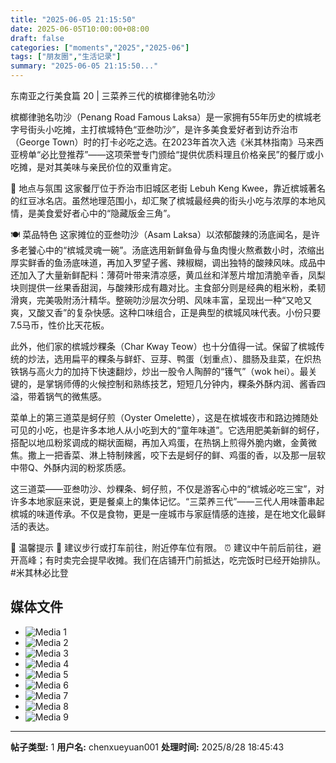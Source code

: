 ```yaml
---
title: "2025-06-05 21:15:50"
date: 2025-06-05T10:00:00+08:00
draft: false
categories: ["moments","2025","2025-06"]
tags: ["朋友圈","生活记录"]
summary: "2025-06-05 21:15:50..."
---
```


东南亚之行美食篇 20 | 三菜养三代的槟榔律驰名叻沙

槟榔律驰名叻沙（Penang Road Famous Laksa）是一家拥有55年历史的槟城老字号街头小吃摊，主打槟城特色“亚叁叻沙”，是许多美食爱好者到访乔治市（George Town）时的打卡必吃之选。在2023年首次入选《米其林指南》马来西亚榜单“必比登推荐”——这项荣誉专门颁给“提供优质料理且价格亲民”的餐厅或小吃摊，是对其美味与亲民价位的双重肯定。

📍 地点与氛围
这家餐厅位于乔治市旧城区老街 Lebuh Keng Kwee，靠近槟城著名的红豆冰名店。虽然地理范围小，却汇聚了槟城最经典的街头小吃与浓厚的本地风情，是美食爱好者心中的“隐藏版金三角”。

🍽️ 菜品特色
这家摊位的亚叁叻沙（Asam Laksa）以浓郁酸辣的汤底闻名，是许多老饕心中的“槟城灵魂一碗”。汤底选用新鲜鱼骨与鱼肉慢火熬煮数小时，浓缩出厚实鲜香的鱼汤底味道，再加入罗望子酱、辣椒糊，调出独特的酸辣风味。成品中还加入了大量新鲜配料：薄荷叶带来清凉感，黄瓜丝和洋葱片增加清脆辛香，凤梨块则提供一丝果香甜润，与酸辣形成有趣对比。主食部分则是经典的粗米粉，柔韧滑爽，完美吸附汤汁精华。整碗叻沙层次分明、风味丰富，呈现出一种“又呛又爽，又酸又香”的复杂快感。这种口味组合，正是典型的槟城风味代表。小份只要7.5马币，性价比天花板。

此外，他们家的槟城炒粿条（Char Kway Teow）也十分值得一试。保留了槟城传统的炒法，选用扁平的粿条与鲜虾、豆芽、鸭蛋（划重点）、腊肠及韭菜，在炽热铁锅与高火力的加持下快速翻炒，炒出一股令人陶醉的“镬气”（wok hei）。最关键的，是掌锅师傅的火候控制和熟练技艺，短短几分钟内，粿条外酥内润、酱香四溢，带着锅气的微焦感。

菜单上的第三道菜是蚵仔煎（Oyster Omelette），这是在槟城夜市和路边摊随处可见的小吃，也是许多本地人从小吃到大的“童年味道”。它选用肥美新鲜的蚵仔，搭配以地瓜粉浆调成的糊状面糊，再加入鸡蛋，在热锅上煎得外脆内嫩，金黄微焦。撒上一把香菜、淋上特制辣酱，咬下去是蚵仔的鲜、鸡蛋的香，以及那一层软中带Q、外酥内润的粉浆质感。

这三道菜——亚叁叻沙、炒粿条、蚵仔煎，不仅是游客心中的“槟城必吃三宝”，对许多本地家庭来说，更是餐桌上的集体记忆。“三菜养三代”——三代人用味蕾串起槟城的味道传承。不仅是食物，更是一座城市与家庭情感的连接，是在地文化最鲜活的表达。

📝 温馨提示
🚗 建议步行或打车前往，附近停车位有限。
⏰ 建议中午前后前往，避开高峰；有时卖完会提早收摊。我们在店铺开门前抵达，吃完饭时已经开始排队。
​
​#米其林必比登

## 媒体文件

- ![Media 1](/Moments/photos/2025-06-05/202506052115500.jpg)
- ![Media 2](/Moments/photos/2025-06-05/202506052115501.jpg)
- ![Media 3](/Moments/photos/2025-06-05/202506052115502.jpg)
- ![Media 4](/Moments/photos/2025-06-05/202506052115503.jpg)
- ![Media 5](/Moments/photos/2025-06-05/202506052115504.jpg)
- ![Media 6](/Moments/photos/2025-06-05/202506052115505.jpg)
- ![Media 7](/Moments/photos/2025-06-05/202506052115506.jpg)
- ![Media 8](/Moments/photos/2025-06-05/202506052115507.jpg)
- ![Media 9](/Moments/photos/2025-06-05/202506052115508.jpg)

---

**帖子类型:** 1
**用户名:** chenxueyuan001
**处理时间:** 2025/8/28 18:45:43